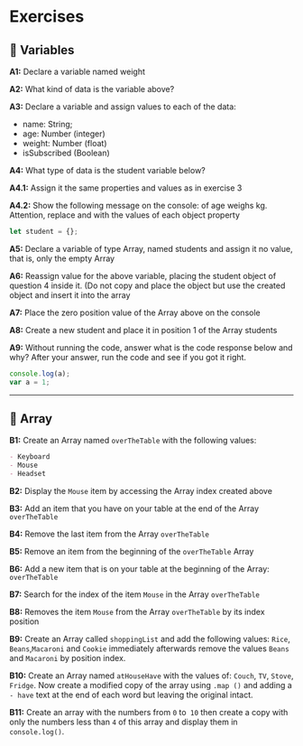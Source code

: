 # Exercises

## 🧱 Variables

**A1:** Declare a variable named weight

**A2:** What kind of data is the variable above?

**A3:** Declare a variable and assign values to each of the data:

- name: String;
- age: Number (integer)
- weight: Number (float)
- isSubscribed (Boolean)

**A4:** What type of data is the student variable below?

**A4.1:** Assign it the same properties and values as in exercise 3

**A4.2:** Show the following message on the console:
<name> of age <age> weighs <weight> kg.
Attention, replace <name> <age> and <weight> with the values ​​of each object property

```js
let student = {};
```

**A5:** Declare a variable of type Array, named students and assign it no value, that is, only the empty Array

**A6:** Reassign value for the above variable, placing the student object of question 4 inside it. (Do not copy and place the object but use the created object and insert it into the array

**A7:** Place the zero position value of the Array above on the console

**A8:** Create a new student and place it in position 1 of the Array students

**A9:** Without running the code, answer what is the code response below and why? After your answer, run the code and see if you got it right.

```js
console.log(a);
var a = 1;
```

---

## 📑 Array

**B1:** Create an Array named `overTheTable` with the following values:

```md
- Keyboard
- Mouse
- Headset
```

**B2:** Display the `Mouse` item by accessing the Array index created above

**B3:** Add an item that you have on your table at the end of the Array `overTheTable`

**B4:** Remove the last item from the Array `overTheTable`

**B5:** Remove an item from the beginning of the `overTheTable` Array

**B6:** Add a new item that is on your table at the beginning of the Array: `overTheTable`

**B7:** Search for the index of the item `Mouse` in the Array `overTheTable`

**B8:** Removes the item `Mouse` from the Array `overTheTable` by its index position

**B9:** Create an Array called `shoppingList` and add the following values: `Rice`, `Beans`,`Macaroni` and `Cookie` immediately afterwards remove the values `Beans` and `Macaroni` by position index.

**B10:** Create an Array named `atHouseHave` with the values of: `Couch`, `TV`, `Stove`, `Fridge`. Now create a modified copy of the array using `.map ()` and adding a `- have` text at the end of each word but leaving the original intact.

**B11:** Create an array with the numbers from `0` to` 10` then create a copy with only the numbers less than `4` of this array and display them in `console.log()`.
